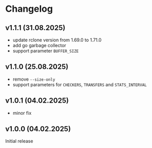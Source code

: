 # Changelog

## v1.1.1 (31.08.2025)

- update rclone version from 1.69.0 to 1.71.0
- add go garbage collector
- support parameter `BUFFER_SIZE`

## v1.1.0 (25.08.2025)

- remove `--size-only`
- support parameters for `CHECKERS`, `TRANSFERS` and `STATS_INTERVAL`

## v1.0.1 (04.02.2025)

- minor fix

## v1.0.0 (04.02.2025)

Initial release
